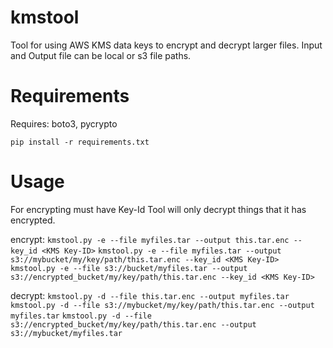 # kmstool
Tool for using AWS KMS data keys to encrypt and decrypt larger files. Input and Output file can be local or s3 file paths.
# Requirements
Requires: boto3, pycrypto 

```pip install -r requirements.txt```

# Usage
For encrypting must have Key-Id 
Tool will only decrypt things that it has encrypted. 

encrypt: 
```kmstool.py -e --file myfiles.tar --output this.tar.enc --key_id <KMS Key-ID>```
```kmstool.py -e --file myfiles.tar --output s3://mybucket/my/key/path/this.tar.enc --key_id <KMS Key-ID>```
```kmstool.py -e --file s3://bucket/myfiles.tar --output s3://encrypted_bucket/my/key/path/this.tar.enc --key_id <KMS Key-ID>```

decrypt:
```kmstool.py -d --file this.tar.enc --output myfiles.tar```
```kmstool.py -d --file s3://mybucket/my/key/path/this.tar.enc --output myfiles.tar```
```kmstool.py -d --file s3://encrypted_bucket/my/key/path/this.tar.enc --output s3://mybucket/myfiles.tar```
